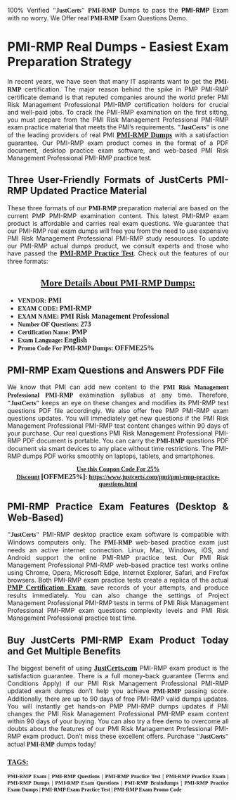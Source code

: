<p style="text-align: justify;">100% Verified <span style="font-size:14px;"><span style="font-family:Georgia,serif;"><strong>"JustCerts"</strong></span></span> <span style="font-family:Georgia,serif;"><strong>PMI-RMP</strong></span> Dumps to pass the <strong>PMI-RMP</strong> Exam with no worry. We Offer real <span style="font-family:Georgia,serif;"><strong>PMI-RMP</strong></span> Exam Questions Demo.</p>

<h1 style="text-align: justify;"><strong>PMI-RMP Real Dumps - Easiest Exam Preparation Strategy</strong></h1>

<p style="text-align: justify;">In recent years, we have seen that many IT aspirants want to get the <span style="font-family:Georgia,serif;"><strong>PMI-RMP</strong></span> certification. The major reason behind the spike in PMP PMI-RMP certificate demand is that reputed companies around the world prefer PMI Risk Management Professional PMI-RMP certification holders for crucial and well-paid jobs. To crack the PMI-RMP examination on the first sitting, you must prepare from the PMI Risk Management Professional PMI-RMP exam practice material that meets the PMI’s requirements. <span style="font-size:14px;"><span style="font-family:Georgia,serif;"><strong>"JustCerts"</strong></span></span> is one of the leading providers of real PMI <a href="https://www.justcerts.com/pmi/pmi-rmp-practice-questions.html"><span style="font-size:16px;"><u><span style="font-family:Georgia,serif;"><strong>PMI-RMP Dumps</strong></span></u></span></a> with a satisfaction guarantee. Our PMI-RMP exam product comes in the format of a PDF document, desktop practice exam software, and web-based PMI Risk Management Professional PMI-RMP practice test.</p>

<h2 style="text-align: justify;"><strong>Three User-Friendly Formats of JustCerts PMI-RMP Updated Practice Material</strong></h2>

<p style="text-align: justify;">These three formats of our <span style="font-family:Georgia,serif;"><strong>PMI-RMP </strong></span> preparation material are based on the current PMP PMI-RMP examination content. This latest PMI-RMP exam product is affordable and carries real exam questions. We guarantee that our PMI-RMP real exam dumps will free you from the need to use expensive PMI Risk Management Professional PMI-RMP study resources. To update our PMI-RMP actual dumps product, we consult experts and those who have passed the <a href="https://www.justcerts.com/pmi/pmi-rmp-practice-questions.html"><u><span style="font-size:16px;"><span style="font-family:Georgia,serif;"><strong>PMI-RMP Practice Test</strong></span></span></u></a>. Check out the features of our three formats:</p>

<h2 style="text-align: center;"><u><strong><span style="font-family:Georgia,serif;">More Details About PMI-RMP Dumps:</span></strong></u></h2>

<ul>
	<li style="text-align: justify;"><span style="font-size:14px;"><span style="font-family:Georgia,serif;"><strong>VENDOR: </strong></span></span><span style="font-size:16px;"><span style="font-family:Georgia,serif;"><strong>PMI</strong></span></span></li>
	<li style="text-align: justify;"><span style="font-size:14px;"><span style="font-family:Georgia,serif;"><strong>EXAM CODE: </strong></span></span><span style="font-size:16px;"><span style="font-family:Georgia,serif;"><strong>PMI-RMP</strong></span></span></li>
	<li style="text-align: justify;"><span style="font-size:14px;"><span style="font-family:Georgia,serif;"><strong>EXAM NAME: </strong></span></span><span style="font-size:16px;"><span style="font-family:Georgia,serif;"><strong>PMI Risk Management Professional</strong></span></span></li>
	<li style="text-align: justify;"><span style="font-size:14px;"><span style="font-family:Georgia,serif;"><strong>Number OF Questions: </strong></span></span><span style="font-size:16px;"><span style="font-family:Georgia,serif;"><strong>273</strong></span></span></li>
	<li style="text-align: justify;"><span style="font-size:14px;"><span style="font-family:Georgia,serif;"><strong>Certification Name: </strong></span></span><span style="font-size:16px;"><span style="font-family:Georgia,serif;"><strong>PMP</strong></span></span></li>
	<li style="text-align: justify;"><span style="font-size:14px;"><span style="font-family:Georgia,serif;"><strong>Exam Language: </strong></span></span><span style="font-size:16px;"><span style="font-family:Georgia,serif;"><strong>English</strong></span></span></li>
	<li style="text-align: justify;"><span style="font-size:14px;"><span style="font-family:Georgia,serif;"><strong>Promo Code For PMI-RMP Dumps: </strong></span></span><span style="font-size:16px;"><span style="font-family:Georgia,serif;"><strong>OFFME25%</strong></span></span></li>
</ul>

<h2 style="text-align: justify;"><strong>PMI-RMP Exam Questions and Answers PDF File</strong></h2>

<p style="text-align: justify;">We know that PMI can add new content to the <span style="font-family:Georgia,serif;"><strong>PMI Risk Management Professional PMI-RMP</strong></span> examination syllabus at any time. Therefore, <span style="font-size:14px;"><span style="font-family:Georgia,serif;"><strong>"JustCerts"</strong></span></span> keeps an eye on these changes and modifies its PMI-RMP test questions PDF file accordingly. We also offer free PMP PMI-RMP exam questions updates. You will immediately get new questions if the PMI Risk Management Professional PMI-RMP test content changes within 90 days of your purchase. Our real questions PMI Risk Management Professional PMI-RMP PDF document is portable. You can carry the <span style="font-family:Georgia,serif;"><strong>PMI-RMP</strong></span> questions PDF document via smart devices to any place without time restrictions. The PMI-RMP dumps PDF works smoothly on laptops, tablets, and smartphones.</p>

<p style="text-align: center;"><span style="font-size:14px;"><span style="font-family:Georgia,serif;"><strong><u>Use this Coupon Code For 25% Discount</u> </strong></span></span><span style="font-size:16px;"><span style="font-family:Georgia,serif;"><strong>[OFFME25%]</strong></span></span><span style="font-size:14px;"><span style="font-family:Georgia,serif;"><strong>: <u><a href="https://www.justcerts.com/pmi/pmi-rmp-practice-questions.html">https://www.justcerts.com/pmi/pmi-rmp-practice-questions.html</a></u></strong></span></span></p>

<h2 style="text-align: justify;"><strong>PMI-RMP Practice Exam Features (Desktop & Web-Based)</strong></h2>

<p style="text-align: justify;"><span style="font-size:14px;"><span style="font-family:Georgia,serif;"><strong>"JustCerts"</strong></span></span> PMI-RMP desktop practice exam software is compatible with Windows computers only. The <span style="font-family:Georgia,serif;"><strong>PMI-RMP</strong></span> web-based practice exam just needs an active internet connection. Linux, Mac, Windows, iOS, and Android support the online PMI-RMP practice test. Our PMI Risk Management Professional PMI-RMP web-based practice test works online using Chrome, Opera, Microsoft Edge, Internet Explorer, Safari, and Firefox browsers. Both PMI-RMP exam practice tests create a replica of the actual <u><a href="https://www.justcerts.com/pmi/pmp-certification-exams.html"><span style="font-size:16px;"><span style="font-family:Georgia,serif;"><strong>PMP Certification Exam</strong></span></span></a></u>, save records of your attempts, and produce results immediately. You can also change the settings of Project Management Professional PMI-RMP tests in terms of PMI Risk Management Professional PMI-RMP exam questions complexity levels and PMI Risk Management Professional practice test time.</p>

<h2 style="text-align: justify;"><strong>Buy JustCerts PMI-RMP Exam Product Today and Get Multiple Benefits</strong></h2>

<p style="text-align: justify;">The biggest benefit of using <a href="https://www.justcerts.com/"><u><span style="font-size:16px;"><span style="font-family:Georgia,serif;"><strong>JustCerts.com</strong></span></span></u></a> PMI-RMP exam product is the satisfaction guarantee. There is a full money-back guarantee (Terms and Conditions Apply) if our PMI Risk Management Professional PMI-RMP updated exam dumps don’t help you achieve <span style="font-family:Georgia,serif;"><strong>PMI-RMP </strong></span> passing score. Additionally, there are up to 90 days of free PMI-RMP valid dumps updates. You will instantly get hands-on PMP PMI-RMP dumps updates if PMI changes the PMI Risk Management Professional PMI-RMP exam content within 90 days of your buying. You can also try a free demo to overcome all doubts about the features of our PMI Risk Management Professional PMI-RMP exam product. Don’t miss these excellent offers. Purchase <span style="font-size:14px;"><span style="font-family:Georgia,serif;"><strong>"JustCerts"</strong></span></span> actual <span style="font-family:Georgia,serif;"><strong>PMI-RMP</strong></span> dumps today!</p>

<h3 style="text-align: justify;"><u><span style="font-size:16px;"><span style="font-family:Georgia,serif;"><strong>TAGS:</strong></span></span></u></h3>

<p style="text-align: justify;"><span style="font-size:12px;"><span style="font-family:Georgia,serif;"><strong>PMI-RMP Exam | PMI-RMP Questions | PMI-RMP Practice Test | PMI-RMP Practice Exam | PMI-RMP Dumps | PMI-RMP Exam Questions | PMI-RMP Braindumps | PMI-RMP Practice Exam Dumps | PMI-RMP Exam Practice Test | PMI-RMP Exam Promo Code </strong></span></span></p>
